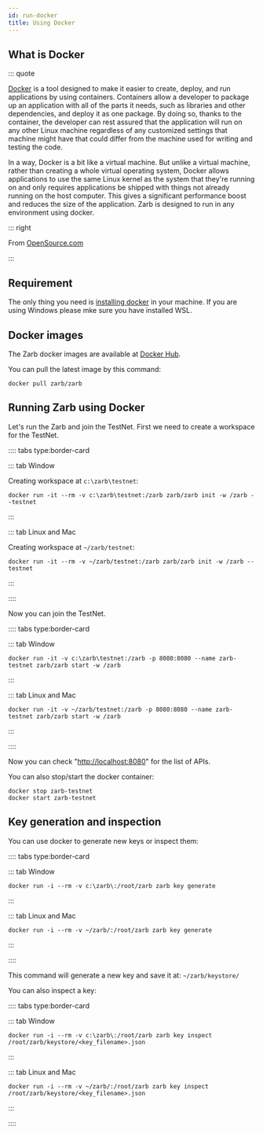 ```yaml
---
id: run-docker
title: Using Docker
---
```


## What is Docker

::: quote

[Docker](https://docs.docker.com/get-docker/) is a tool designed to make it easier to create,
deploy, and run applications by using containers. Containers allow a developer to package up an
application with all of the parts it needs, such as libraries and other dependencies, and deploy it
as one package. By doing so, thanks to the container, the developer can rest assured that the
application will run on any other Linux machine regardless of any customized settings that machine
might have that could differ from the machine used for writing and testing the code.

In a way, Docker is a bit like a virtual machine. But unlike a virtual machine, rather than creating
a whole virtual operating system, Docker allows applications to use the same Linux kernel as the
system that they're running on and only requires applications be shipped with things not already
running on the host computer. This gives a significant performance boost and reduces the size of the
application. Zarb is designed to run in any environment using docker.

::: right

From [OpenSource.com](https://opensource.com/resources/what-docker)

:::

## Requirement

The only thing you need is [installing docker](https://docs.docker.com/get-docker/) in your machine.
If you are using Windows please mke sure you have installed WSL.

## Docker images

The Zarb docker images are available at [Docker Hub](https://hub.docker.com/r/zarb/zarb).

You can pull the latest image by this command:

```
docker pull zarb/zarb
```

## Running Zarb using Docker

Let's run the Zarb and join the TestNet. First we need to create a workspace for the TestNet.

:::: tabs type:border-card

::: tab Window

Creating workspace at `c:\zarb\testnet`:

```
docker run -it --rm -v c:\zarb\testnet:/zarb zarb/zarb init -w /zarb --testnet
```

:::

::: tab Linux and Mac

Creating workspace at `~/zarb/testnet`:

```
docker run -it --rm -v ~/zarb/testnet:/zarb zarb/zarb init -w /zarb --testnet
```

:::

::::

Now you can join the TestNet.

:::: tabs type:border-card

::: tab Window

```
docker run -it -v c:\zarb\testnet:/zarb -p 8080:8080 --name zarb-testnet zarb/zarb start -w /zarb
```

:::

::: tab Linux and Mac

```
docker run -it -v ~/zarb/testnet:/zarb -p 8080:8080 --name zarb-testnet zarb/zarb start -w /zarb
```

:::

::::

Now you can check "[http://localhost:8080](http://localhost:8080)" for the list of APIs.

You can also stop/start the docker container:

```
docker stop zarb-testnet
docker start zarb-testnet
```

## Key generation and inspection

You can use docker to generate new keys or inspect them:

:::: tabs type:border-card

::: tab Window

```
docker run -i --rm -v c:\zarb\:/root/zarb zarb key generate
```

:::

::: tab Linux and Mac

```
docker run -i --rm -v ~/zarb/:/root/zarb zarb key generate
```

:::

::::

This command will generate a new key and save it at: `~/zarb/keystore/`

You can also inspect a key:

:::: tabs type:border-card

::: tab Window

```
docker run -i --rm -v c:\zarb\:/root/zarb zarb key inspect /root/zarb/keystore/<key_filename>.json
```

:::

::: tab Linux and Mac

```
docker run -i --rm -v ~/zarb/:/root/zarb zarb key inspect /root/zarb/keystore/<key_filename>.json
```

:::

::::
